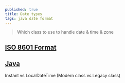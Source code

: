 ```yaml
---
published: true
title: Date types
tags: java date format
---
```

> Which class to use to handle date & time & zone

## [ISO 8601 Format](https://www.w3.org/TR/NOTE-datetime-970915)

## [Java](https://stackoverflow.com/a/32443004/51386)
Instant vs LocalDateTime (Modern class vs Legacy class)

